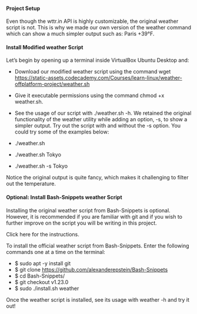 

#### Project Setup

Even though the wttr.in API is highly customizable, the original weather script is not. This is why we made our own version of the weather command which can show a much simpler output such as: Paris +39°F.

#### Install Modified weather Script

Let’s begin by opening up a terminal inside VirtualBox Ubuntu Desktop and:

- Download our modified weather script using the command
wget https://static-assets.codecademy.com/Courses/learn-linux/weather-offplatform-project/weather.sh
- Give it executable permissions using the command
chmod +x weather.sh.
- See the usage of our script with ./weather.sh -h.
We retained the original functionality of the weather utility while adding an option, -s, to show a simpler output. Try out the script with and without the -s option. You could try some of the examples below:

- ./weather.sh
- ./weather.sh Tokyo
- ./weather.sh -s Tokyo

Notice the original output is quite fancy, which makes it challenging to filter out the temperature.

#### Optional: Install Bash-Snippets weather Script

Installing the original weather script from Bash-Snippets is optional. However, it is recommended if you are familiar with git and if you wish to further improve on the script you will be writing in this project.

Click here for the instructions.

To install the official weather script from Bash-Snippets. Enter the following commands one at a time on the terminal:

- $ sudo apt -y install git
- $ git clone https://github.com/alexanderepstein/Bash-Snippets
- $ cd Bash-Snippets/
- $ git checkout v1.23.0
- $ sudo ./install.sh weather

Once the weather script is installed, see its usage with weather -h and try it out!

